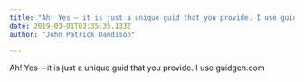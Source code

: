 ```yaml
---
title: "Ah! Yes — it is just a unique guid that you provide. I use guidgen.com"
date: 2019-03-01T03:35:35.133Z
author: "John Patrick Dandison"

---
```


Ah! Yes — it is just a unique guid that you provide. I use guidgen.com
